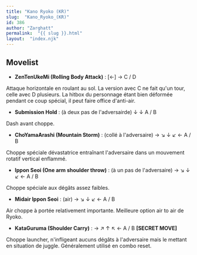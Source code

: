 ```yaml
---
title: "Kano Ryoko (KR)"
slug:  "Kano_Ryoko_(KR)"
id: 386
author: "Zarghatt"
permalink:  "{{ slug }}.html"
layout:  "index.njk"
---
```


## Movelist

- **ZenTenUkeMi (Rolling Body Attack)** : \[←\] → C / D

Attaque horizontale en roulant au sol. La version avec C ne fait qu'un
tour, celle avec D plusieurs. La hitbox du personnage étant bien
déformée pendant ce coup spécial, il peut faire office d'anti-air.

- **Submission Hold** : (à deux pas de l'adversairde) ↓ ↓ A / B

Dash avant choppe.

- **ChoYamaArashi (Mountain Storm)** : (collé à l'adversaire) → ↘ ↓ ↙ ←
  A / B

Choppe spéciale dévastatrice entraînant l'adversaire dans un mouvement
rotatif vertical enflammé.

- **Ippon Seoi (One arm shoulder throw)** : (à un pas de l'adversaire) →
  ↘ ↓ ↙ ← A / B

Choppe spéciale aux dégâts assez faibles.

- **Midair Ippon Seoi** : (air) → ↘ ↓ ↙ ← A / B

Air choppe à portée relativement importante. Meilleure option air to air
de Ryoko.

- **KataGuruma (Shoulder Carry)** : → ↗ ↑ ↖ ← A / B **\[SECRET MOVE\]**

Choppe launcher, n'infligeant aucuns dégâts à l'adversaire mais le
mettant en situation de juggle. Généralement utilisé en combo reset.
